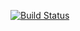 [![Build Status](https://skipi.sxmoon.com/badges/calculator/branches/master.svg?style=shields&key=145067ca-b0ff-491b-8f67-3e387104cc93)](https://skipi.sxmoon.com/projects/calculator)
